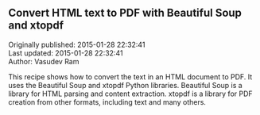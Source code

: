 ## Convert HTML text to PDF with Beautiful Soup and xtopdf  
Originally published: 2015-01-28 22:32:41  
Last updated: 2015-01-28 22:32:41  
Author: Vasudev Ram  
  
This recipe shows how to convert the text in an HTML document to PDF. It uses the Beautiful Soup and xtopdf Python libraries. Beautiful Soup is a library for HTML parsing and content extraction. xtopdf is a library for PDF creation from other formats, including text and many others.
